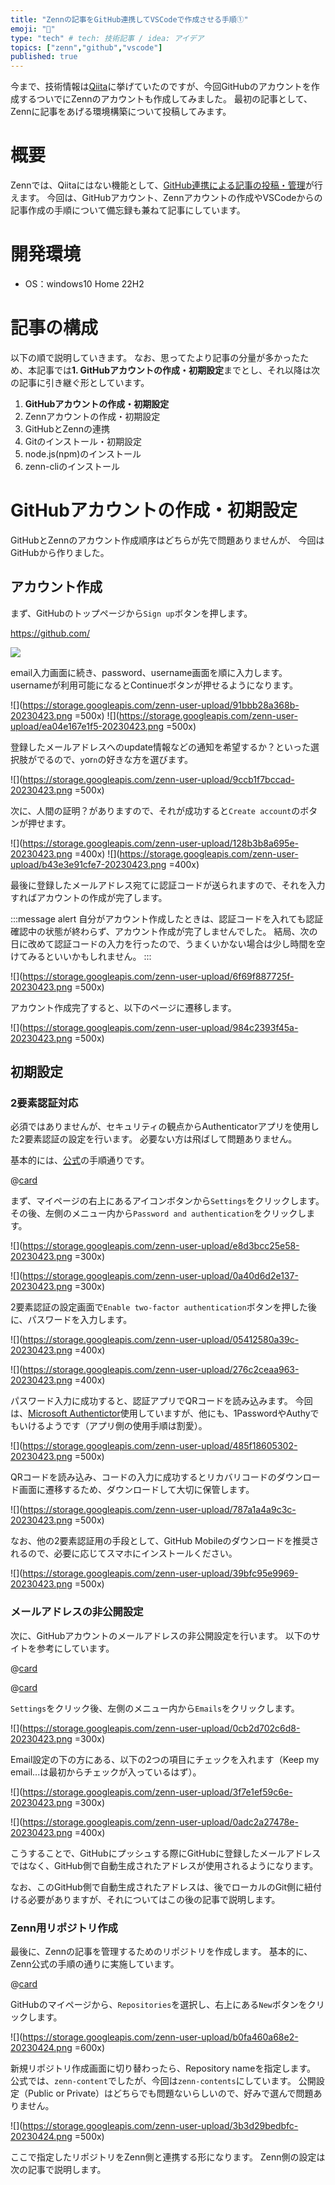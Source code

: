 ```yaml
---
title: "Zennの記事をGitHub連携してVSCodeで作成させる手順①"
emoji: "📜"
type: "tech" # tech: 技術記事 / idea: アイデア
topics: ["zenn","github","vscode"]
published: true
---
```

今まで、技術情報は[Qiita](https://qiita.com/yankee)に挙げていたのですが、今回GitHubのアカウントを作成するついでにZennのアカウントも作成してみました。
最初の記事として、Zennに記事をあげる環境構築について投稿してみます。

# 概要

Zennでは、Qiitaにはない機能として、[GitHub連携による記事の投稿・管理](https://zenn.dev/zenn/articles/connect-to-github)が行えます。
今回は、GitHubアカウント、Zennアカウントの作成やVSCodeからの記事作成の手順について備忘録も兼ねて記事にしています。

# 開発環境

- OS：windows10 Home 22H2

# 記事の構成

以下の順で説明していきます。
なお、思ってたより記事の分量が多かったため、本記事では**1. GitHubアカウントの作成・初期設定**までとし、それ以降は次の記事に引き継ぐ形としています。

1. **GitHubアカウントの作成・初期設定**
2. Zennアカウントの作成・初期設定
3. GitHubとZennの連携
4. Gitのインストール・初期設定
5. node.js(npm)のインストール
6. zenn-cliのインストール

# GitHubアカウントの作成・初期設定

GitHubとZennのアカウント作成順序はどちらが先で問題ありませんが、
今回はGitHubから作りました。

## アカウント作成

まず、GitHubのトップページから`Sign up`ボタンを押します。

https://github.com/

![](https://storage.googleapis.com/zenn-user-upload/a369679b48ff-20230423.png)

email入力画面に続き、password、username画面を順に入力します。
usernameが利用可能になるとContinueボタンが押せるようになります。

![](https://storage.googleapis.com/zenn-user-upload/91bbb28a368b-20230423.png =500x)
![](https://storage.googleapis.com/zenn-user-upload/ea04e167e1f5-20230423.png =500x)

登録したメールアドレスへのupdate情報などの通知を希望するか？といった選択肢がでるので、`y`or`n`の好きな方を選びます。

![](https://storage.googleapis.com/zenn-user-upload/9ccb1f7bccad-20230423.png =500x)

次に、人間の証明？がありますので、それが成功すると`Create account`のボタンが押せます。

![](https://storage.googleapis.com/zenn-user-upload/128b3b8a695e-20230423.png =400x)
![](https://storage.googleapis.com/zenn-user-upload/b43e3e91cfe7-20230423.png =400x)

最後に登録したメールアドレス宛てに認証コードが送られますので、それを入力すればアカウントの作成が完了します。

:::message alert
自分がアカウント作成したときは、認証コードを入れても認証確認中の状態が終わらず、アカウント作成が完了しませんでした。
結局、次の日に改めて認証コードの入力を行ったので、うまくいかない場合は少し時間を空けてみるといいかもしれません。
:::

![](https://storage.googleapis.com/zenn-user-upload/6f69f887725f-20230423.png =500x)

アカウント作成完了すると、以下のページに遷移します。

![](https://storage.googleapis.com/zenn-user-upload/984c2393f45a-20230423.png =500x)

## 初期設定

### 2要素認証対応

必須ではありませんが、セキュリティの観点からAuthenticatorアプリを使用した2要素認証の設定を行います。
必要ない方は飛ばして問題ありません。

基本的には、[公式](https://docs.github.com/ja/authentication/securing-your-account-with-two-factor-authentication-2fa/configuring-two-factor-authentication)の手順通りです。

@[card](https://docs.github.com/ja/authentication/securing-your-account-with-two-factor-authentication-2fa/configuring-two-factor-authentication)

まず、マイページの右上にあるアイコンボタンから`Settings`をクリックします。
その後、左側のメニュー内から`Password and authentication`をクリックします。

![](https://storage.googleapis.com/zenn-user-upload/e8d3bcc25e58-20230423.png =300x)

![](https://storage.googleapis.com/zenn-user-upload/0a40d6d2e137-20230423.png =300x)

2要素認証の設定画面で`Enable two-factor authentication`ボタンを押した後に、パスワードを入力します。

![](https://storage.googleapis.com/zenn-user-upload/05412580a39c-20230423.png =400x)

![](https://storage.googleapis.com/zenn-user-upload/276c2ceaa963-20230423.png =400x)

パスワード入力に成功すると、認証アプリでQRコードを読み込みます。
今回は、[Microsoft Authentictor](https://www.microsoft.com/ja-jp/security/mobile-authenticator-app)使用していますが、他にも、1PasswordやAuthyでもいけるようです（アプリ側の使用手順は割愛）。

![](https://storage.googleapis.com/zenn-user-upload/485f18605302-20230423.png =500x)

QRコードを読み込み、コードの入力に成功するとリカバリコードのダウンロード画面に遷移するため、ダウンロードして大切に保管します。

![](https://storage.googleapis.com/zenn-user-upload/787a1a4a9c3c-20230423.png =500x)

なお、他の2要素認証用の手段として、GitHub Mobileのダウンロードを推奨されるので、必要に応じてスマホにインストールください。

![](https://storage.googleapis.com/zenn-user-upload/39bfc95e9969-20230423.png =500x)

### メールアドレスの非公開設定

次に、GitHubアカウントのメールアドレスの非公開設定を行います。
以下のサイトを参考にしています。

@[card](https://qiita.com/emiki/items/4103150a5d7a7cfbff24)

@[card](https://zenn.dev/ctrlkeykoyubi/articles/0ba47a8ec2bab5#emails)

`Settings`をクリック後、左側のメニュー内から`Emails`をクリックします。

![](https://storage.googleapis.com/zenn-user-upload/0cb2d702c6d8-20230423.png =300x)

Email設定の下の方にある、以下の2つの項目にチェックを入れます（Keep my email...は最初からチェックが入っているはず）。

![](https://storage.googleapis.com/zenn-user-upload/3f7e1ef59c6e-20230423.png =300x)

![](https://storage.googleapis.com/zenn-user-upload/0adc2a27478e-20230423.png =400x)

こうすることで、GitHubにプッシュする際にGitHubに登録したメールアドレスではなく、GitHub側で自動生成されたアドレスが使用されるようになります。

なお、このGitHub側で自動生成されたアドレスは、後でローカルのGit側に紐付ける必要がありますが、それについてはこの後の記事で説明します。

### Zenn用リポジトリ作成

最後に、Zennの記事を管理するためのリポジトリを作成します。
基本的に、Zenn公式の手順の通りに実施しています。

@[card](https://zenn.dev/zenn/articles/connect-to-github#1.-%E3%83%AA%E3%83%9D%E3%82%B8%E3%83%88%E3%83%AA%E3%82%92%E4%BD%9C%E6%88%90%E3%81%99%E3%82%8B)

GitHubのマイページから、`Repositories`を選択し、右上にある`New`ボタンをクリックします。

![](https://storage.googleapis.com/zenn-user-upload/b0fa460a68e2-20230424.png =600x)

新規リポジトリ作成画面に切り替わったら、Repository nameを指定します。
公式では、`zenn-content`でしたが、今回は`zenn-contents`にしています。
公開設定（Public or Private）はどちらでも問題ないらしいので、好みで選んで問題ありません。

![](https://storage.googleapis.com/zenn-user-upload/3b3d29bedbfc-20230424.png =500x)

ここで指定したリポジトリをZenn側と連携する形になります。
Zenn側の設定は次の記事で説明します。
